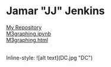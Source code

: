# Jamar "JJ" Jenkins

[My Repository](https://github.com/jjenkins23/jjenkins23.github.io "Homepage")
<br>
[M3graphing.ipynb](M3graphing.ipynb)<br>
[M3graphing.html](M3graphing.html)

<br>
Inline-style: 
![alt text](DC.jpg "DC")
